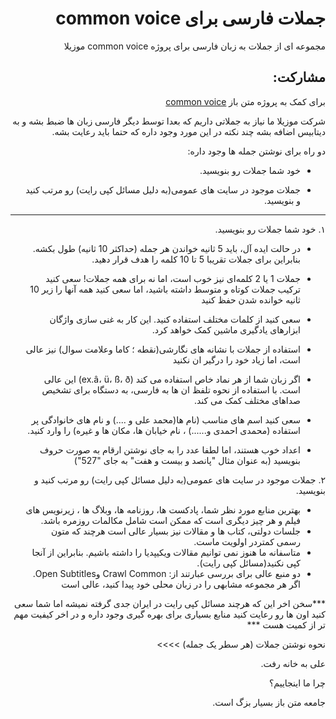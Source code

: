 <div dir="rtl">
 
#  جملات فارسی برای common voice 

مجموعه ای از جملات به زبان فارسی برای پروژه common voice موزیلا

## مشارکت:
 
﻿برای کمک به پروژه متن باز [common voice](https://voice.mozilla.org/)
 
 شرکت موزیلا ما نیاز به جملاتی داریم که بعدا توسط دیگر فارسی زبان ها ضبط بشه و به دیتابیس اضافه بشه چند نکته در این مورد وجود داره که حتما باید رعایت بشه.


دو راه برای نوشتن جمله ها وجود داره:

* خود شما جملات رو بنویسید.

* جملات موجود در سایت های عمومی(به دلیل مسائل کپی رایت) رو مرتب کنید و بنویسید.
--------------------------------------------------------------------------
۱. خود شما جملات رو بنویسید.

* در حالت ایده آل، باید 5 ثانیه خواندن هر جمله (حداکثر 10 ثانیه) طول بکشه. بنابراین برای جملات تقریبا 5 تا 10 کلمه را هدف قرار دهید.
* جملات 1 یا 2 کلمه‌ای نیز خوب است، اما نه برای همه جملات! سعی کنید ترکیب جملات کوتاه و متوسط داشته باشید، اما سعی کنید همه آنها را زیر 10 ثانیه خوانده شدن حفظ کنید
* سعی کنید از کلمات مختلف استفاده کنید. این کار به غنی سازی واژگان ابزارهای یادگیری ماشین کمک خواهد کرد.
* استفاده از جملات با نشانه های نگارشی(نقطه ؛ کاما وعلامت سوال) نیز عالی است، اما زیاد خود را درگیر ان نکنید
*	اگر زبان شما از هر نماد خاص استفاده می کند (ex.â، ü، ß، ð) این عالی است. با استفاده از نحوه تلفظ ان ها به فارسی، به دستگاه برای تشخیص صداهای مختلف کمک می کند.
*	سعی کنید اسم های مناسب (نام ها(محمد علی و ....) و نام های خانوادگی پر استفاده (محمدی احمدی و......) ، نام خیابان ها، مکان ها و غیره) را وارد کنید.

*	اعداد خوب هستند، اما لطفا عدد را به جای نوشتن ارقام به صورت حروف بنویسید (به عنوان مثال "پانصد و بیست و هفت" به جای "527")

۲. جملات موجود در سایت های عمومی(به دلیل مسائل کپی رایت) رو مرتب کنید و بنویسید.
* بهترین منابع مورد نظر شما، پادکست ها، روزنامه ها، وبلاگ ها ، زیرنویس های فیلم و هر چیز دیگری است که ممکن است شامل مکالمات روزمره باشد.
* جلسات دولتی، کتاب ها و مقالات نیز بسیار عالی است هرچند که متون رسمی کمتردر اولویت ماست.
* متاسفانه ما هنوز نمی توانیم مقالات ویکیپدیا را داشته باشیم. بنابراین از آنجا کپی نکنید(مسائل کپی رایت).
* دو منبع عالی برای بررسی عبارتند از: Crawl Common وOpen Subtitles. اگر هر مجموعه مشابهی را در زبان محلی خود پیدا کنید، عالی است

***سخن اخر این که هرچند مسائل کپی رایت در ایران جدی گرفته نمیشه اما شما سعی کنید اون ها رو رعایت کنید منابع بسیاری برای بهره گیری وجود داره و در اخر کیفیت مهم تر از کمیت هست  ***

نحوه نوشتن جملات (هر سطر یک جمله) >>>>

علی به خانه رفت.

چرا ما اینجاییم؟

جامعه متن باز بسیار بزگ است.
</div>

